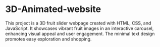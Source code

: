 # 3D-Animated-website
This project is a 3D fruit slider webpage created with HTML, CSS, and JavaScript. It showcases vibrant fruit images in an interactive carousel, enhancing visual appeal and user engagement. The minimal text design promotes easy exploration and shopping.
